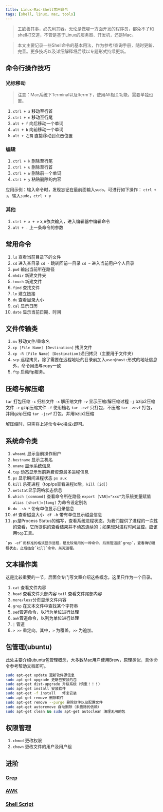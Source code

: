 ```yaml
---
title: Linux-Mac-Shell常用命令
tags: [shell, linux, mac, tools]
---
```


> 工欲善其事，必先利其器。无论是做哪一方面开发的程序员，都免不了和shell打交道，不管是基于Linux的服务器、开发机，还是Mac。

> 本文主要记录一些Shell命令的基本用法，作为参考/查询手册，随时更新、完善。更多技巧以及详细解释将后续以专题形式持续更新。

<!--truncate-->

## 命令行操作技巧
### 光标移动
> 注意：Mac系统下Terminal以及Iterm下，使用Alt相关功能，需要单独设置。  

1. `ctrl + a`   移动至行首
1. `ctrl + e`   移动至行尾
1. `alt + f`    向后移动一个单词
1. `alt + b`    向前移动一个单词
1. `alt + 左键`  直接移动到点击位置


### 编辑
1. `ctrl + k`   删除至行尾
1. `ctrl + u`   删除至行首
1. `ctrl + w`   删除前一个单词
1. `ctrl + y`   粘贴删除的内容  

应用示例：输入命令时，发现忘记在最前面输入`sudo`，可进行如下操作：
`ctrl + u`，输入`sudo`，`ctrl + y`

### 其他  
1. `ctrl + x + e`   x,e依次输入，进入编辑器中编辑命令
1. `alt + .`   上一条命令的参数

## 常用命令

1.  `ls` 查看当前目录下的文件
2.  `cd` 进入某目录
    `cd -` 跳转回前一目录
    `cd ~` 进入当前用户个人目录
3.  `pwd` 输出当前所在路径
4.  `mkdir` 新建文件夹
5.  `touch` 新建文件
6.  `find` 查找文件
7.  `ln` 建立链接
8.  `du` 查看目录大小
9.  `cal` 显示日历
10.  `date` 显示当前日期、时间



## 文件传输类

1.  `mv` 移动文件/重命名
  1.  `cp [File Name] [Destination]` 拷贝文件
  2.  `cp -R [File Name] [Destination]`递归拷贝（主要用于文件夹）
2.  `scp` 远程拷贝，除了需要在远程地址的目录前加入`user@host:`形式的地址信息外，命令用法与copy一致
3.  `ftp` 启动ftp服务。

## 压缩与解压缩
 `tar` 打包压缩
`-c` 归档文件
`-x` 解压缩文件
`-v` 显示压缩/解压缩过程
`-j` bzip2压缩文件
`-z` gzip压缩文件
`-f` 使用档名
`tar -cvf` 只打包，不压缩
`tar -zcvf` 打包，并用gzip压缩
`tar -jcvf` 打包，并用bzip2压缩

解压缩时，只需将上述命令中`c`换成`x`即可。

## 系统命令类

1.  `whoami` 显示当前操作用户
2.  `hostname` 显示主机名
3.  `uname` 显示系统信息
4.  `top` 动态显示当前耗费资源最多进程信息
5.  `ps` 显示瞬间进程状态 `ps aux`
6.  `kill` 杀死进程（top/ps查看进程id后，`kill [id]`）
7.  `netstat`显示网络状态信息
8.  `which [command]` 查看命令所在路径
    `export [VAR]="xxx"`为系统变量赋值
    `alias [short]=[long]` 为命令设定别名
9.  `du -sh *` 带有单位显示目录信息
10.  `df` 查看磁盘大小
    ` df -h` 带有单位显示磁盘信息
  1. `ps`是Process Status的缩写，查看系统进程状态。为我们提供了进程的一次性的查看，它所提供的查看结果并不动态连续的；如果想对进程时间监控，应该用`top`工具。

    `ps -ef`用标准的格式显示进程，是比较常用的一种命令，后面管道接`grep`，查看确切进程状态，之后结合`kill`命令，杀死进程。

## 文本操作类
这是比较重要的一节，后面会专门写文章介绍这些概念，这里只作为一个目录。
1.  `cat` 查看文件内容
2.  `head` 查看文件头部内容
    `tail` 查看文件尾部内容
3.  `more/less`分页显示文件内容
4.  `grep` 在文本文件中查找某个字符串
  1. `sed`管道命令，以行为单位进行处理
  2. `awk`管道命令，以列为单位进行处理
5.  `|` 管道
6.  `> >>` 重定向。其中，`>` 为覆盖，`>>` 为追加。

## 包管理(ubuntu)

此处主要介绍ubuntu包管理概念，大多数Mac用户使用Brew，原理类似，具体命令参考帮助文档即可。

```bash
sudo apt-get update 更新软件源信息
sudo apt-get upgrade 更新已安装的包
sudo apt-get dist-upgrade 升级系统（慎重！！！）
sudo apt-get install 安装软件
sudo apt-get -f install   修复安装
sudo apt-get remove 删除软件
sudo apt-get remove --purge 删除软件以及配置文件
sudo apt-get autoremove 自动删除（未删除的依赖）
sudo apt-get clean && sudo apt-get autoclean 清理无用的包
```

## 权限管理
1.  `chmod` 更改权限
2.  `chown` 更改文件的用户及用户组




## 进阶
### [Grep](http://wolffn.github.io/docs/tools/shell/grep)  
### [AWK](http://wolffn.github.io/docs/tools/shell/awk)  
### [Shell Script](http://wolffn.github.io/docs/tools/shell/shell-script)  